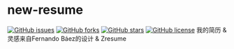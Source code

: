 # new-resume

[![GitHub issues](https://img.shields.io/github/issues/zzlw/new-resume.svg)](https://github.com/zzlw/new-resume/issues)
[![GitHub forks](https://img.shields.io/github/forks/zzlw/new-resume.svg)](https://github.com/zzlw/new-resume/network)
[![GitHub stars](https://img.shields.io/github/stars/zzlw/new-resume.svg)](https://github.com/zzlw/new-resume/stargazers)
[![GitHub license](https://img.shields.io/github/license/zzlw/new-resume.svg)](https://github.com/zzlw/new-resume/blob/master/LICENSE)
我的简历 &amp; 灵感来自Fernando Báez的设计 &amp; Zresume
